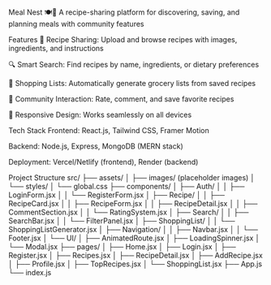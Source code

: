 Meal Nest 🍽️🌿
A recipe-sharing platform for discovering, saving, and planning meals with community features

Features
🍳 Recipe Sharing: Upload and browse recipes with images, ingredients, and instructions

🔍 Smart Search: Find recipes by name, ingredients, or dietary preferences

🛒 Shopping Lists: Automatically generate grocery lists from saved recipes

💬 Community Interaction: Rate, comment, and save favorite recipes

📱 Responsive Design: Works seamlessly on all devices

Tech Stack
Frontend: React.js, Tailwind CSS, Framer Motion

Backend: Node.js, Express, MongoDB (MERN stack)

Deployment: Vercel/Netlify (frontend), Render (backend)

Project Structure
src/
├── assets/
│   ├── images/ (placeholder images)
│   └── styles/
│       └── global.css
├── components/
│   ├── Auth/
│   │   ├── LoginForm.jsx
│   │   └── RegisterForm.jsx
│   ├── Recipe/
│   │   ├── RecipeCard.jsx
│   │   ├── RecipeForm.jsx
│   │   ├── RecipeDetail.jsx
│   │   ├── CommentSection.jsx
│   │   └── RatingSystem.jsx
│   ├── Search/
│   │   ├── SearchBar.jsx
│   │   └── FilterPanel.jsx
│   ├── ShoppingList/
│   │   └── ShoppingListGenerator.jsx
│   ├── Navigation/
│   │   ├── Navbar.jsx
│   │   └── Footer.jsx
│   └── UI/
│       ├── AnimatedRoute.jsx
│       ├── LoadingSpinner.jsx
│       └── Modal.jsx
├── pages/
│   ├── Home.jsx
│   ├── Login.jsx
│   ├── Register.jsx
│   ├── Recipes.jsx
│   ├── RecipeDetail.jsx
│   ├── AddRecipe.jsx
│   ├── Profile.jsx
│   ├── TopRecipes.jsx
│   └── ShoppingList.jsx
├── App.js
└── index.js
